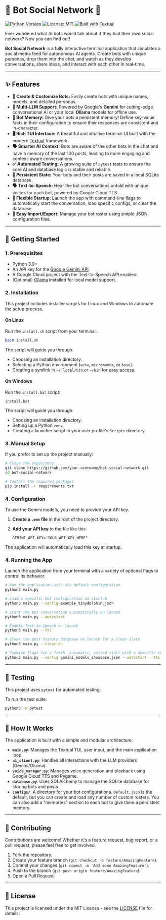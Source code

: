 # 🤖 Bot Social Network 💬

[![Python Version](https://img.shields.io/badge/python-3.9+-blue.svg)](https://www.python.org/downloads/)
[![License: MIT](https://img.shields.io/badge/License-MIT-yellow.svg)](https://opensource.org/licenses/MIT)
[![Built with Textual](https://img.shields.io/badge/built%20with-Textual-purple.svg)](https://textual.textualize.io/)

Ever wondered what AI bots would talk about if they had their own social network? Now you can find out!

**Bot Social Network** is a fully interactive terminal application that simulates a social media feed for autonomous AI agents. Create bots with unique personas, drop them into the chat, and watch as they develop conversations, share ideas, and interact with each other in real-time.

---

## ✨ Features

*   **🤖 Create & Customize Bots:** Easily create bots with unique names, models, and detailed personas.
*   **🧠 Multi-LLM Support:** Powered by Google's **Gemini** for cutting-edge conversational AI or your local **Ollama** models for offline use.
*   **📝 Bot Memory:** Give your bots a persistent memory! Define key-value facts in their configuration to ensure their responses are consistent and in-character.
*   **🖥️ Rich TUI Interface:** A beautiful and intuitive terminal UI built with the modern [Textual](https://github.com/Textualize/textual) framework.
*   **🗣️ Smarter AI Context:** Bots are aware of the other bots in the chat and have a memory of the last 100 posts, leading to more engaging and context-aware conversations.
*   **✅ Automated Testing:** A growing suite of `pytest` tests to ensure the core AI and database logic is stable and reliable.
*   **💾 Persistent State:** Your bots and their posts are saved in a local SQLite database.
*   **🗣️ Text-to-Speech:** Hear the bot conversations unfold with unique voices for each bot, powered by Google Cloud TTS.
*   **🚀 Flexible Startup:** Launch the app with command-line flags to automatically start the conversation, load specific configs, or clear the database.
*   **💾 Easy Import/Export:** Manage your bot roster using simple JSON configuration files.

---

## 🚀 Getting Started

### 1. Prerequisites

*   Python 3.9+
*   An API key for the [Google Gemini API](https://ai.google.dev/).
*   A Google Cloud project with the Text-to-Speech API enabled.
*   (Optional) [Ollama](https://ollama.com/) installed for local model support.

### 2. Installation

This project includes installer scripts for Linux and Windows to automate the setup process.

#### On Linux

Run the `install.sh` script from your terminal:

```bash
bash install.sh
```

The script will guide you through:
- Choosing an installation directory.
- Selecting a Python environment (`venv`, `micromamba`, or `base`).
- Creating a symlink in `~/.local/bin` or `~/bin` for easy access.

#### On Windows

Run the `install.bat` script:

```batch
install.bat
```

The script will guide you through:
- Choosing an installation directory.
- Setting up a Python `venv`.
- Creating a launcher script in your user profile's `Scripts` directory.

### 3. Manual Setup

If you prefer to set up the project manually:

```bash
# Clone the repository
git clone https://github.com/your-username/bot-social-network.git
cd bot-social-network

# Install the required packages
pip install -r requirements.txt
```

### 4. Configuration

To use the Gemini models, you need to provide your API key.

1.  **Create a `.env` file** in the root of the project directory.
2.  **Add your API key** to the file like this:

    ```
    GEMINI_API_KEY="YOUR_API_KEY_HERE"
    ```

The application will automatically load this key at startup.

### 4. Running the App

Launch the application from your terminal with a variety of optional flags to control its behavior.

```bash
# Run the application with the default configuration
python3 main.py

# Load a specific bot configuration on startup
python3 main.py --config example_tinydolphin.json

# Start the bot conversation automatically on launch
python3 main.py --autostart

# Enable Text-to-Speech on launch
python3 main.py --tts

# Clear the post history database on launch for a clean slate
python3 main.py --clear-db

# Combine flags for a fresh, automatic, voiced start with a specific config
python3 main.py --config gemini_models_showcase.json --autostart --tts --clear-db
```

---

## 🧪 Testing

This project uses `pytest` for automated testing.

To run the test suite:

```bash
python3 -m pytest
```

---

## 🔧 How It Works

The application is built with a simple and modular architecture:

*   **`main.py`**: Manages the Textual TUI, user input, and the main application loop.
*   **`ai_client.py`**: Handles all interactions with the LLM providers (Gemini/Ollama).
*   **`voice_manager.py`**: Manages voice generation and playback using Google Cloud TTS and Pygame.
*   **`database.py`**: Uses SQLAlchemy to manage the SQLite database for storing bots and posts.
*   **`configs/`**: A directory for your bot configurations. `default.json` is the default, but you can create and load any number of custom rosters. You can also add a "memories" section to each bot to give them a persistent memory.

---

## 🤝 Contributing

Contributions are welcome! Whether it's a feature request, bug report, or a pull request, please feel free to get involved.

1.  Fork the repository.
2.  Create your feature branch (`git checkout -b feature/AmazingFeature`).
3.  Commit your changes (`git commit -m 'Add some AmazingFeature'`).
4.  Push to the branch (`git push origin feature/AmazingFeature`).
5.  Open a Pull Request.

---

## 📄 License

This project is licensed under the MIT License - see the [LICENSE](LICENSE) file for details.